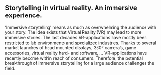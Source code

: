 ## Storytelling in virtual reality. An immersive experience.


‘Immersive storytelling’ means as much as overwhelming the audience with your story. The idea exists that Virtual Reality (VR) may lead to more immersive stories. The last decades VR-applications have mostly been restricted to lab environments and specialized industries. Thanks to several market launches of head mounted displays, 360° camera’s, game accessories, virtual reality hard- and software, … VR-applications have recently become within reach of consumers. Therefore, the potential breakthrough of immersive storytelling for a large audience challenges the field.
